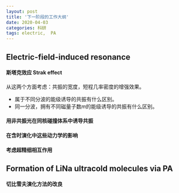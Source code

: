 ```yaml
---
layout: post
title: '下一阶段的工作大纲'
date: 2020-04-03
categories: 科研
tags: electric,  PA
---
```



## Electric-field-induced resonance
#### 斯塔克效应 Strak effect 
从这两个方面考虑：共振的宽度，短程几率密度的增强效果。
* 属于不同分波的能级诱导的共振有什么区别。
* 同一分波，拥有不同磁量子数$m$的能级诱导的共振有什么区别。

#### 用非共振光在同核碰撞体系中诱导共振

#### 在含时演化中这些动力学的影响

#### 考虑超精细相互作用

## Formation of LiNa ultracold molecules via PA
#### 切比雪夫演化方法的改良


